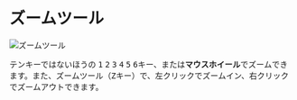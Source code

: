 # ズームツール

![ズームツール](tools/zoom-tool.png)

テンキーではないほうの <kbd>1</kbd> <kbd>2</kbd> <kbd>3</kbd> 
<kbd>4</kbd> <kbd>5</kbd> <kbd>6</kbd>キー、または**マウスホイール**でズームできます。また、ズームツール（<kbd>Z</kbd>キー）で、<kbd>左クリック</kbd>でズームイン、<kbd>右クリックで</kbd>ズームアウトできます。
